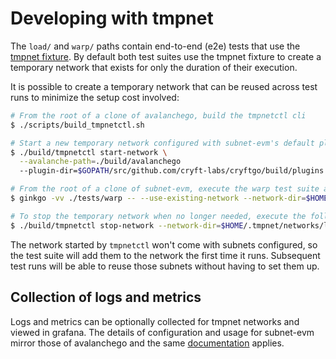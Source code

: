 # Developing with tmpnet

The `load/` and `warp/` paths contain end-to-end (e2e) tests that use
the [tmpnet
fixture](https://github.com/cryft-labs/cryftgo/blob/master/tests/fixture/tmpnet/README.md). By
default both test suites use the tmpnet fixture to create a temporary
network that exists for only the duration of their execution.

It is possible to create a temporary network that can be reused across
test runs to minimize the setup cost involved:

```bash
# From the root of a clone of avalanchego, build the tmpnetctl cli
$ ./scripts/build_tmpnetctl.sh

# Start a new temporary network configured with subnet-evm's default plugin path
$ ./build/tmpnetctl start-network \
  --avalanche-path=./build/avalanchego
  --plugin-dir=$GOPATH/src/github.com/cryft-labs/cryftgo/build/plugins

# From the root of a clone of subnet-evm, execute the warp test suite against the existing network
$ ginkgo -vv ./tests/warp -- --use-existing-network --network-dir=$HOME/.tmpnet/networks/latest

# To stop the temporary network when no longer needed, execute the following from the root of the clone of avalanchego
$ ./build/tmpnetctl stop-network --network-dir=$HOME/.tmpnet/networks/latest
```

The network started by `tmpnetctl` won't come with subnets configured,
so the test suite will add them to the network the first time it
runs. Subsequent test runs will be able to reuse those subnets without
having to set them up.

## Collection of logs and metrics

Logs and metrics can be optionally collected for tmpnet networks and
viewed in grafana. The details of configuration and usage for
subnet-evm mirror those of avalanchego and the same
[documentation](https://github.com/cryft-labs/cryftgo/blob/master/tests/fixture/tmpnet/README.md#Monitoring)
applies.
